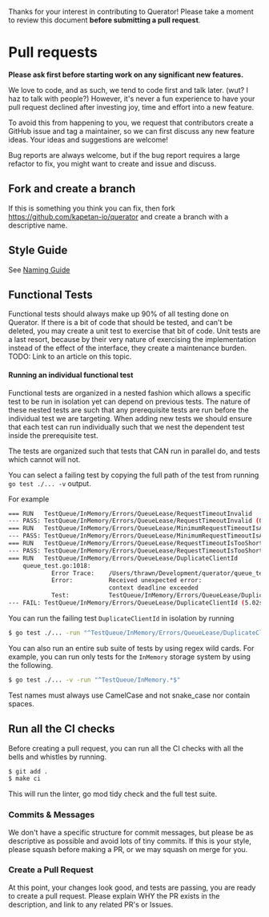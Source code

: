 Thanks for your interest in contributing to Querator! Please take a moment to review this document
**before submitting a pull request**.

# Pull requests

**Please ask first before starting work on any significant new features.**

We love to code, and as such, we tend to code first and talk later. (wut? I haz to talk with people?) However, it's
never a fun experience to have your pull request declined after investing joy, time and effort into a new feature.

To avoid this from happening to you, we request that contributors create a GitHub issue and tag a maintainer, so we
can first discuss any new feature ideas. Your ideas and suggestions are welcome!

Bug reports are always welcome, but if the bug report requires a large refactor to fix, you might want to create
and issue and discuss.

## Fork and create a branch
If this is something you think you can fix, then fork https://github.com/kapetan-io/querator and create
a branch with a descriptive name.

## Style Guide
See [Naming Guide](docs/NAMING.md)

## Functional Tests
Functional tests should always make up 90% of all testing done on Querator. If there is a bit of code that
should be tested, and can't be deleted, you may create a unit test to exercise that bit of code. Unit tests
are a last resort, because by their very nature of exercising the implementation instead of the effect of the
interface, they create a maintenance burden. TODO: Link to an article on this topic.

#### Running an individual functional test
Functional tests are organized in a nested fashion which allows a specific test to be run in isolation yet can depend
on previous tests. The nature of these nested tests are such that any prerequisite tests are run before the individual
test we are targeting. When adding new tests we should ensure that each test can run individually such that we nest 
the dependent test inside the prerequisite test.

The tests are organized such that tests that CAN run in parallel do, and tests which cannot will not.

You can select a failing test by copying the full path of the test from running `go test ./... -v` output.

For example
```bash
=== RUN   TestQueue/InMemory/Errors/QueueLease/RequestTimeoutInvalid
--- PASS: TestQueue/InMemory/Errors/QueueLease/RequestTimeoutInvalid (0.00s)
=== RUN   TestQueue/InMemory/Errors/QueueLease/MinimumRequestTimeoutIsAllowed
--- PASS: TestQueue/InMemory/Errors/QueueLease/MinimumRequestTimeoutIsAllowed (0.00s)
=== RUN   TestQueue/InMemory/Errors/QueueLease/RequestTimeoutIsTooShort
--- PASS: TestQueue/InMemory/Errors/QueueLease/RequestTimeoutIsTooShort (0.00s)
=== RUN   TestQueue/InMemory/Errors/QueueLease/DuplicateClientId
    queue_test.go:1018: 
        	Error Trace:	/Users/thrawn/Development/querator/queue_test.go:1018
        	Error:      	Received unexpected error:
        	            	context deadline exceeded
        	Test:       	TestQueue/InMemory/Errors/QueueLease/DuplicateClientId
--- FAIL: TestQueue/InMemory/Errors/QueueLease/DuplicateClientId (5.02s)
```

You can run the failing test `DuplicateClientId` in isolation by running

```bash
$ go test ./... -run "^TestQueue/InMemory/Errors/QueueLease/DuplicateClientId$"
```

You can also run an entire sub suite of tests by using regex wild cards. For example, you can run only tests for 
the `InMemory` storage system by using the following.

```bash
$ go test ./... -v -run "^TestQueue/InMemory.*$"
```

Test names must always use CamelCase and not snake_case nor contain spaces.

## Run all the CI checks
Before creating a pull request, you can run all the CI checks with all the bells and whistles by running.
```bash
$ git add .
$ make ci
```
This will run the linter, go mod tidy check and the full test suite.

### Commits & Messages
We don't have a specific structure for commit messages, but please be as descriptive as possible and avoid
lots of tiny commits. If this is your style, please squash before making a PR, or we may squash on merge for you.

### Create a Pull Request
At this point, your changes look good, and tests are passing, you are ready to create a pull request. Please
explain WHY the PR exists in the description, and link to any related PR's or Issues.
